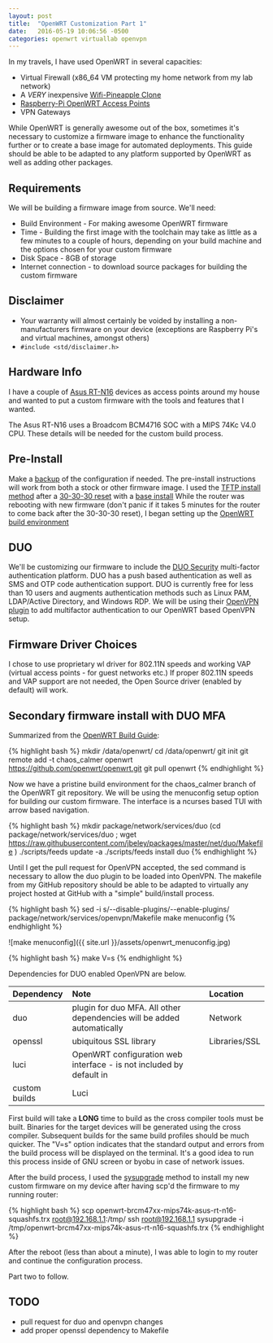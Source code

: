 ```yaml
---
layout: post
title:  "OpenWRT Customization Part 1"
date:   2016-05-19 10:06:56 -0500
categories: openwrt virtuallab openvpn
---
```

In my travels, I have used OpenWRT in several capacities:

* Virtual Firewall (x86_64 VM protecting my home network from my lab network)
* A *VERY* inexpensive [Wifi-Pineapple
  Clone](http://wiki.khairulazam.net/index.php?title=Wifi_Pineapple_Mark_V_on_TP-Link_MR3020)
* [Raspberry-Pi OpenWRT Access
  Points](https://wiki.openwrt.org/toh/raspberry_pi_foundation/raspberry_pi)
* VPN Gateways

While OpenWRT is generally awesome out of the box, sometimes it's necessary to
customize a firmware image to enhance the functionality further or to create
a base image for automated deployments. This guide should be able to be adapted to any platform supported by OpenWRT as well as adding other packages.

Requirements
---
We will be building a firmware image from source. We'll need:

* Build Environment - For making awesome OpenWRT firmware
* Time - Building the first image with the toolchain may take as little as a few
  minutes to a couple of hours, depending on your build machine and the options
  chosen for your custom firmware
* Disk Space - 8GB of storage
* Internet connection - to download source packages for building the custom
  firmware

Disclaimer
---
* Your warranty will almost certainly be voided by installing a non-manufacturers
  firmware on your device (exceptions are Raspberry Pi's and virtual machines,
  amongst others)
* `#include <std/disclaimer.h>`

Hardware Info
---
I have a couple of [Asus RT-N16](https://wiki.openwrt.org/toh/asus/rt-n16) devices
as access points around my house and wanted to put a custom firmware with the
tools and features that I wanted.

The Asus RT-N16 uses a  Broadcom BCM4716 SOC with a  MIPS 74Kc V4.0 CPU. These
details will be needed for the custom build process.

Pre-Install
---
Make a [backup](https://wiki.openwrt.org/doc/howto/generic.backup) of the configuration if needed.
The pre-install instructions will work from both a stock or other firmware
image. I used the [TFTP install method](https://wiki.openwrt.org/toh/asus/rt-n16#oem_installation_using_the_tftp_method) after a [30-30-30 reset](https://www.dd-wrt.com/wiki/index.php/Hard_reset_or_30/30/30) with a [base install](https://downloads.openwrt.org/chaos_calmer/15.05.1/brcm47xx/mips74k/openwrt-15.05.1-brcm47xx-mips74k-asus-rt-n16-squashfs.trx)
While the router was rebooting with new firmware (don't panic if it takes
5 minutes for the router to come back after the 30-30-30 reset), I began setting
up the [OpenWRT build environment](https://wiki.openwrt.org/doc/howto/build)

## DUO
We'll be customizing our firmware to include the [DUO Security](https://duo.com/)
multi-factor authentication platform. DUO has a push based authentication as
well as SMS and OTP code authentication support. DUO is currently free for less
than 10 users and augments authentication methods such as Linux PAM,
LDAP/Active Directory, and Windows RDP. We will be using their [OpenVPN
plugin](https://github.com/duosecurity/duo_openvpn) to add multifactor
authentication to our OpenWRT based OpenVPN setup.


Firmware Driver Choices
---
I chose to use proprietary wl driver for 802.11N speeds and working VAP (virtual
access points - for guest networks etc.) If proper 802.11N speeds and VAP support
are not needed, the Open Source driver (enabled by default) will work.

Secondary firmware install with DUO MFA
---
Summarized from the [OpenWRT Build Guide](https://wiki.openwrt.org/doc/howto/build):

{% highlight bash %}
mkdir /data/openwrt/
cd /data/openwrt/
git init
git remote add -t chaos_calmer openwrt https://github.com/openwrt/openwrt.git
git pull openwrt
{% endhighlight %}

Now we have a pristine build environment for the chaos_calmer branch of the
OpenWRT git repository.  We will be using the menuconfig setup option for building our custom firmware.  The interface is a ncurses based TUI with arrow based navigation.


{% highlight bash %}
mkdir package/network/services/duo
(cd package/network/services/duo ; wget https://raw.githubusercontent.com/jbeley/packages/master/net/duo/Makefile )
./scripts/feeds update -a
./scripts/feeds install duo
{% endhighlight %}


Until I get the pull request for OpenVPN accepted, the sed command is necessary
to allow the duo plugin to be loaded into OpenVPN. The makefile from my GitHub
repository should be able to be adapted to virtually any project hosted at
GitHub with a "simple" build/install process.


{% highlight bash %}
sed -i s/--disable-plugins/--enable-plugins/ package/network/services/openvpn/Makefile
make menuconfig
{% endhighlight %}

![make menuconfig]({{ site.url }}/assets/openwrt_menuconfig.jpg)


{% highlight bash %}
make V=s
{% endhighlight %}

Dependencies for DUO enabled OpenVPN are below.

| Dependency | Note | Location |
| :------------- | :------------- | :---------- |
| duo | plugin for duo MFA. All other dependencies will be added automatically | Network |
| openssl | ubiquitous SSL library  | Libraries/SSL |
| luci | OpenWRT configuration web interface - is not included by default in
custom builds | Luci |

First build will take a  **LONG** time to build as the cross compiler tools must
be built. Binaries for the target devices will be generated using the cross
compiler. Subsequent builds for the same build profiles should be much quicker.
The "V=s" option indicates that the standard output and errors from the build
process will be displayed on the terminal. It's a good idea to run this process
inside of GNU screen or byobu in case of network issues.


After the build process, I used the
[sysupgrade](https://wiki.openwrt.org/doc/howto/generic.sysupgrade)
method to install my new custom firmware on my device after having scp'd the
firmware to my running router:


{% highlight bash %}
scp openwrt-brcm47xx-mips74k-asus-rt-n16-squashfs.trx root@192.168.1.1:/tmp/
ssh root@192.168.1.1 sysupgrade -i
/tmp/openwrt-brcm47xx-mips74k-asus-rt-n16-squashfs.trx
{% endhighlight %}

After the reboot (less than about a minute), I was able to login to my router
and continue the configuration process.

Part two to follow.


## TODO
* pull request for duo and openvpn changes
* add proper openssl dependency to Makefile



